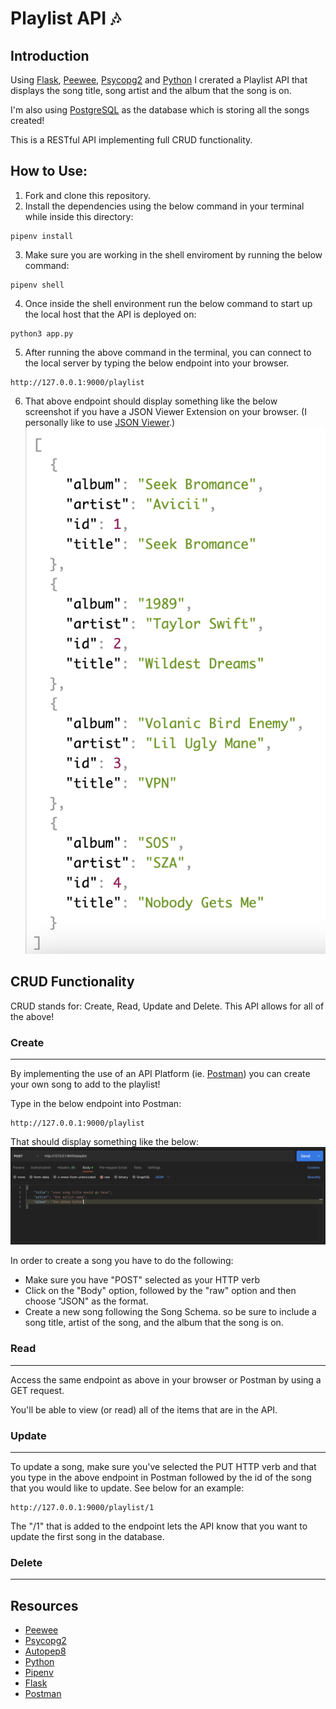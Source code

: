 # Playlist API 🎶

## Introduction

Using [Flask](https://flask.palletsprojects.com/en/2.3.x/), [Peewee](https://docs.peewee-orm.com/en/latest/), [Psycopg2](https://www.psycopg.org/docs/) and [Python](https://docs.python.org/3/) I crerated a Playlist API that displays the song title, song artist and the album that the song is on.

I'm also using [PostgreSQL](https://www.postgresql.org/) as the database which is storing all the songs created!

This is a RESTful API implementing full CRUD functionality.

## How to Use:

1. Fork and clone this repository.
2. Install the dependencies using the below command in your terminal while inside this directory:
```
pipenv install
```
3. Make sure you are working in the shell enviroment by running the below command:
```
pipenv shell
```
4. Once inside the shell environment run the below command to start up the local host that the API is deployed on:
```
python3 app.py
```
5. After running the above command in the terminal, you can connect to the local server by typing the below endpoint into your browser.
```
http://127.0.0.1:9000/playlist
```
6. That above endpoint should display something like the below screenshot if you have a JSON Viewer Extension on your browser. (I personally like to use [JSON Viewer](https://chrome.google.com/webstore/detail/json-viewer/gbmdgpbipfallnflgajpaliibnhdgobh).)
![playlist API screenshot](./assets/playlist-API.png "playlist API screenshot")

## CRUD Functionality
CRUD stands for: Create, Read, Update and Delete. This API allows for all of the above! 

### Create
---
By implementing the use of an API Platform (ie. [Postman](https://www.postman.com/)) you can create your own song to add to the playlist! 

Type in the below endpoint into Postman:
```
http://127.0.0.1:9000/playlist
```
That should display something like the below:
![GET request screenshot](./assets/GET-request.png "GET request screenshot")

In order to create a song you have to do the following:
- Make sure you have "POST" selected as your HTTP verb
- Click on the "Body" option, followed by the "raw" option and then choose "JSON" as the format.
- Create a new song following the Song Schema. so be sure to include a song title, artist of the song, and the album that the song is on.

### Read
---
Access the same endpoint as above in your browser or Postman by using a GET request.

You'll be able to view (or read) all of the items that are in the API.

### Update
---
To update a song, make sure you've selected the PUT HTTP verb and that you type in the above endpoint in Postman followed by the id of the song that you would like to update. See below for an example:
```
http://127.0.0.1:9000/playlist/1
```

The "/1" that is added to the endpoint lets the API know that you want to update the first song in the database. 



### Delete
---

## Resources
- [Peewee](https://docs.peewee-orm.com/en/latest/)
- [Psycopg2](https://www.psycopg.org/docs/)
- [Autopep8](https://pypi.org/project/autopep8/)
- [Python](https://docs.python.org/3/)
- [Pipenv](https://pipenv.pypa.io/en/latest/)
- [Flask](https://flask.palletsprojects.com/en/2.3.x/)
- [Postman](https://www.postman.com/)